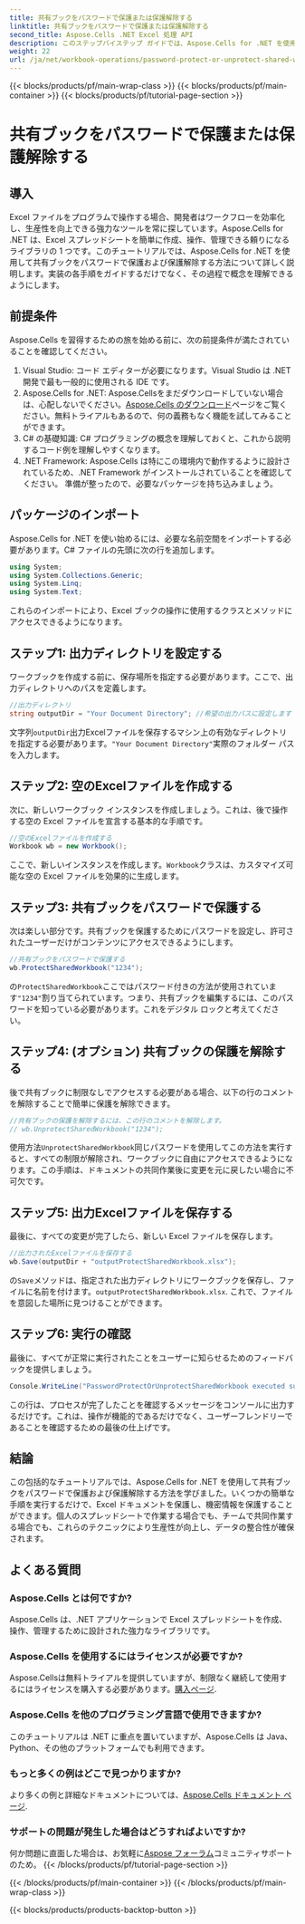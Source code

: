 ```yaml
---
title: 共有ブックをパスワードで保護または保護解除する
linktitle: 共有ブックをパスワードで保護または保護解除する
second_title: Aspose.Cells .NET Excel 処理 API
description: このステップバイステップ ガイドでは、Aspose.Cells for .NET を使用して共有 Excel ブックをパスワードで保護または保護解除する方法を学習します。ドキュメントのセキュリティを強化します。
weight: 22
url: /ja/net/workbook-operations/password-protect-or-unprotect-shared-workbook/
---
```


{{< blocks/products/pf/main-wrap-class >}}
{{< blocks/products/pf/main-container >}}
{{< blocks/products/pf/tutorial-page-section >}}

# 共有ブックをパスワードで保護または保護解除する

## 導入
Excel ファイルをプログラムで操作する場合、開発者はワークフローを効率化し、生産性を向上できる強力なツールを常に探しています。Aspose.Cells for .NET は、Excel スプレッドシートを簡単に作成、操作、管理できる頼りになるライブラリの 1 つです。このチュートリアルでは、Aspose.Cells for .NET を使用して共有ブックをパスワードで保護および保護解除する方法について詳しく説明します。実装の各手順をガイドするだけでなく、その過程で概念を理解できるようにします。
## 前提条件
Aspose.Cells を習得するための旅を始める前に、次の前提条件が満たされていることを確認してください。
1. Visual Studio: コード エディターが必要になります。Visual Studio は .NET 開発で最も一般的に使用される IDE です。
2.  Aspose.Cells for .NET: Aspose.Cellsをまだダウンロードしていない場合は、心配しないでください。[Aspose.Cells のダウンロード](https://releases.aspose.com/cells/net/)ページをご覧ください。無料トライアルもあるので、何の義務もなく機能を試してみることができます。
3. C# の基礎知識: C# プログラミングの概念を理解しておくと、これから説明するコード例を理解しやすくなります。
4. .NET Framework: Aspose.Cells は特にこの環境内で動作するように設計されているため、.NET Framework がインストールされていることを確認してください。
準備が整ったので、必要なパッケージを持ち込みましょう。
## パッケージのインポート
Aspose.Cells for .NET を使い始めるには、必要な名前空間をインポートする必要があります。C# ファイルの先頭に次の行を追加します。
```csharp
using System;
using System.Collections.Generic;
using System.Linq;
using System.Text;
```
これらのインポートにより、Excel ブックの操作に使用するクラスとメソッドにアクセスできるようになります。
## ステップ1: 出力ディレクトリを設定する
ワークブックを作成する前に、保存場所を指定する必要があります。ここで、出力ディレクトリへのパスを定義します。
```csharp
//出力ディレクトリ
string outputDir = "Your Document Directory"; //希望の出力パスに設定します
```
文字列`outputDir`出力Excelファイルを保存するマシン上の有効なディレクトリを指定する必要があります。`"Your Document Directory"`実際のフォルダー パスを入力します。
## ステップ2: 空のExcelファイルを作成する
次に、新しいワークブック インスタンスを作成しましょう。これは、後で操作する空の Excel ファイルを宣言する基本的な手順です。 
```csharp
//空のExcelファイルを作成する
Workbook wb = new Workbook();
```
ここで、新しいインスタンスを作成します。`Workbook`クラスは、カスタマイズ可能な空の Excel ファイルを効果的に生成します。
## ステップ3: 共有ブックをパスワードで保護する
次は楽しい部分です。共有ブックを保護するためにパスワードを設定し、許可されたユーザーだけがコンテンツにアクセスできるようにします。
```csharp
//共有ブックをパスワードで保護する
wb.ProtectSharedWorkbook("1234");
```
の`ProtectSharedWorkbook`ここではパスワード付きの方法が使用されています`"1234"`割り当てられています。つまり、共有ブックを編集するには、このパスワードを知っている必要があります。これをデジタル ロックと考えてください。
## ステップ4: (オプション) 共有ブックの保護を解除する
後で共有ブックに制限なしでアクセスする必要がある場合、以下の行のコメントを解除することで簡単に保護を解除できます。
```csharp
//共有ブックの保護を解除するには、この行のコメントを解除します。
// wb.UnprotectSharedWorkbook("1234");
```
使用方法`UnprotectSharedWorkbook`同じパスワードを使用してこの方法を実行すると、すべての制限が解除され、ワークブックに自由にアクセスできるようになります。この手順は、ドキュメントの共同作業後に変更を元に戻したい場合に不可欠です。
## ステップ5: 出力Excelファイルを保存する
最後に、すべての変更が完了したら、新しい Excel ファイルを保存します。
```csharp
//出力されたExcelファイルを保存する
wb.Save(outputDir + "outputProtectSharedWorkbook.xlsx");
```
の`Save`メソッドは、指定された出力ディレクトリにワークブックを保存し、ファイルに名前を付けます。`outputProtectSharedWorkbook.xlsx`. これで、ファイルを意図した場所に見つけることができます。
## ステップ6: 実行の確認
最後に、すべてが正常に実行されたことをユーザーに知らせるためのフィードバックを提供しましょう。
```csharp
Console.WriteLine("PasswordProtectOrUnprotectSharedWorkbook executed successfully.\r\n");
```
この行は、プロセスが完了したことを確認するメッセージをコンソールに出力するだけです。これは、操作が機能的であるだけでなく、ユーザーフレンドリーであることを確認するための最後の仕上げです。
## 結論
この包括的なチュートリアルでは、Aspose.Cells for .NET を使用して共有ブックをパスワードで保護および保護解除する方法を学びました。いくつかの簡単な手順を実行するだけで、Excel ドキュメントを保護し、機密情報を保護することができます。個人のスプレッドシートで作業する場合でも、チームで共同作業する場合でも、これらのテクニックにより生産性が向上し、データの整合性が確保されます。
## よくある質問
### Aspose.Cells とは何ですか?
Aspose.Cells は、.NET アプリケーションで Excel スプレッドシートを作成、操作、管理するために設計された強力なライブラリです。
### Aspose.Cells を使用するにはライセンスが必要ですか?
 Aspose.Cellsは無料トライアルを提供していますが、制限なく継続して使用するにはライセンスを購入する必要があります。[購入ページ](https://purchase.aspose.com/buy).
### Aspose.Cells を他のプログラミング言語で使用できますか?
このチュートリアルは .NET に重点を置いていますが、Aspose.Cells は Java、Python、その他のプラットフォームでも利用できます。
### もっと多くの例はどこで見つかりますか?
より多くの例と詳細なドキュメントについては、[Aspose.Cells ドキュメント ページ](https://reference.aspose.com/cells/net/).
### サポートの問題が発生した場合はどうすればよいですか?
何か問題に直面した場合は、お気軽に[Aspose フォーラム](https://forum.aspose.com/c/cells/9)コミュニティサポートのため。
{{< /blocks/products/pf/tutorial-page-section >}}

{{< /blocks/products/pf/main-container >}}
{{< /blocks/products/pf/main-wrap-class >}}

{{< blocks/products/products-backtop-button >}}
